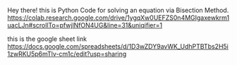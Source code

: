 Hey there!
this is Python Code for solving an equation via Bisection Method.
https://colab.research.google.com/drive/1ygqXw0UEFZS0n4MGIgaxewkrm1uacLJn#scrollTo=pfwjlNfON4UG&line=31&uniqifier=1



this is the google sheet link
https://docs.google.com/spreadsheets/d/1D3wZDY9avWK_UdhPTBTbs2H5i1zwRKU5p6mTlv-cm1c/edit?usp=sharing
